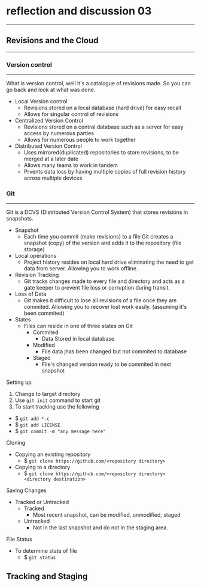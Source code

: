 
# reflection and discussion 03
---

## Revisions and the Cloud
---

### Version control
---

What is version control, well it's a catalogue of revisions made. So you can go back and look at what was done. 

- Local Version control
  - Revisions stored on a local database (hard drive) for easy recall
  - Allows for singular control of revisions
- Centralized Version Control
  - Revisions stored on a central database such as a server for easy access by numerous parties
  - Allows for numerous people to work together
- Distributed Version Control
  - Uses mirrored(duplicated) repositories to store revisions, to be merged at a later date
  - Allows many teams to work in tandem
  - Prvents data loss by having multiple copies of full revision history across multiple devices
  
### Git
---

Git is a DCVS (Distributed Version Control System) that stores revisions in snapshots.

- Snapshot
  - Each time you commit (make revisions) to a file Git creates a snapshot (copy) of the version and adds it to the repository (file storage) 
- Local operations
  - Project history resides on local hard drive eliminating the need to get data from server. Allowing you to work offline.
- Revision Tracking
  - Git tracks changes made to every file and directory and acts as a gate keeper to prevent file loss or corruption during transit.
- Loss of Data
  - Git makes it difficult to lose all revisions of a file once they are commited. Allowing you to recover lost work easily. (assuming it's been commited)
- States
  - Files can reside in one of three states on Git
    - Commited
      - Data Stored in local database
    - Modified
      - File data jhas been changed but not commited to database
    - Staged
      - File's changed version ready to be commited in next snapshot 

Setting up
1. Change to target directory
2. Use `git init` command to start git
3. To start tracking use the following
  - $ `git add *.c`
  - $ `git add LICENSE`
  - $ `git commit -m "any message here"`
 
Cloning
- Copying an existing repository
  - $ `git clone https://github.com/<repository directory>`
- Copying to a directory
  - $ `git clone https://github.com/<repository directory> <directory destination>`

Saving Changes
- Tracked or Untracked
  - Tracked
    - Most recent snapshot, can be modified, unmodified, staged
  - Untracked
    - Not in the last snapshot and do not in the staging area.

File Status
- To determine state of file
  - $ `git status`

Tracking and Staging
- 
